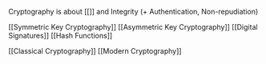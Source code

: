 Cryptography is about [[]] and Integrity (+ Authentication, Non-repudiation)

[[Symmetric Key Cryptography]]
[[Asymmetric Key Cryptography]]
[[Digital Signatures]]
[[Hash Functions]]

[[Classical Cryptography]]
[[Modern Cryptography]]

